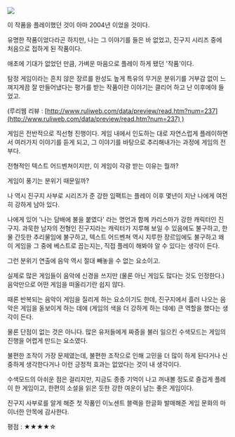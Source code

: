 ![](./0.jpg)

이 작품을 플레이했던 것이 아마 2004년 이었을 것이다.

유명한 작품이었다라곤 하지만, 나는 그 이야기를 들은 바 없었고, 진구지 시리즈 중에 처음으로 접하게 된 작품이다.

애초에 기대가 없었던 만큼, 가벼운 마음으로 플레이 하게 됐던 '작품'이다.

탐정 게임이라는 흔치 않은 장르를 완성도 높게 특유의 무거운 분위기를 거부감 없이 느껴지게끔 잘 만들어냈다는 평가를 받는 작품이란 이야기는 클리어 하고 난 이후에야 들었고.

(루리웹 리뷰 : [http://www.ruliweb.com/data/preview/read.htm?num=237](http://www.ruliweb.com/data/preview/read.htm?num=237) )

게임은 전반적으로 직선형 진행이다. 게임 내에서 인도하는 대로 자연스럽게 플레이하면서 여러가지 이야기를 듣게 되고, 그 이야기를 바탕으로 추리해내가는 과정에 게임의 전부다.

전형적인 텍스트 어드벤쳐이지만, 이 게임이 각광 받는 이유는 뭘까?

게임이 풍기는 분위기 때문일까? 

나 역시 진구지 사부로 시리즈가 준 강한 임팩트는 플레이 이후 몇년이 지난 나에게 여전히 강하게 남아 있다.

나에게 있어 '나는 담배에 불을 붙였다' 라는 명언과 함께 카리스마가 강한 캐릭터인 진구지. 과묵한 남자의 전형인 진구지라는 캐릭터가 지루해 보일 수 있음에도 불구하고, 한물 간듯한 추리물임에 불구하고, 텍스트 어드벤쳐 역시 지루한 장르임에도 불구하고 왜 이 게임을 그 중에 베스트로 꼽는지는, 직접 플레이 해봐야 알 수 있다는 생각이 든다.

그런 분위기 연출에 음악 역시 절대 빼놓을 수 없는 요소이고.

실제로 많은 게임들이 음악에 신경을 쓰지만 (물론 아닌 게임도 많다는 것도 인정한다.) 음악만으로 어떤 게임을 떠올리기란 쉽지 않다.

때론 반복되는 음악이 게임을 질리게 하는 요소이기도 한데, 진구지에서 흘러 나오는 음악은 게임을 돋보이게 하는 데에 (게임의 색을 더 강하게 하는 데에) 큰 역할을 했다는 생각이 든다.

물론 단점이 없는 것은 아니다. 많은 유저들에게 짜증을 불러 일으킨 수색모드는 게임의 진행을 어렵게 만드는 요소였다.

불편한 조작이 가장 문제였는데, 불편한 조작으로 인해 고민을 더 많이 하게 된다거나 신중하게 생각한다거나 이런 긍정적 효과는 없었다는 것이 내 생각이다.

수색모드의 아쉬운 점은 걸리지만, 지금도 종종 기억이 나고 꺼내볼 정도로 즐겁게 플레이 한 게임이고, 한편의 소설을 읽은 듯한 강한 여운이 남는 좋은 게임이다.

진구지 사부로를 알게 해준 첫 작품인 이노센트 블랙을 한글화 발매해준 게임 문화의 마이너한 안목에 감사한다.

평점 : ★★★★☆
